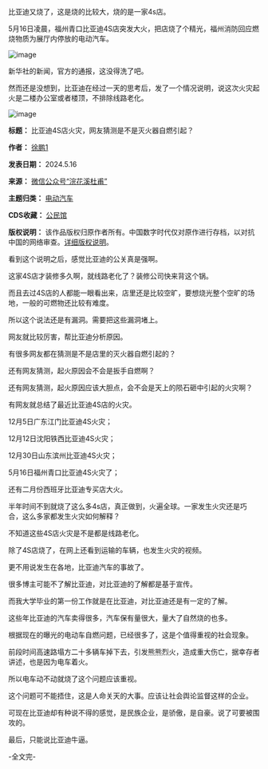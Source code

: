 比亚迪又烧了，这是烧的比较大，烧的是一家4s店。


5月16日凌晨，福州青口比亚迪4S店突发大火，把店烧了个精光，福州消防回应燃烧物质为展厅内停放的电动汽车。


![image](https://chinadigitaltimes.net/chinese/files/2024/05/post-707941-6647f48345752.)


新华社的新闻，官方的通报，这没得洗了吧。


然而还是没想到，比亚迪在经过一天的思考后，发了一个情况说明，说这次火灾起火是二楼办公室或者楼顶，不排除线路老化。


![image](https://chinadigitaltimes.net/chinese/files/2024/05/post-707941-6647f48350a1f.)




**标题：** 比亚迪4S店火灾，网友猜测是不是灭火器自燃引起？  

**作者：** [徐鹏1](https://chinadigitaltimes.net/space/浣花溪杜甫)  

**发表日期：** 2024.5.16  

**来源：** [微信公众号“浣花溪杜甫”](https://web.archive.org/web/https://mp.weixin.qq.com/s/L_3qYafFaoArMXP9YSJhzg)  

**主题归类：** [电动汽车](https://chinadigitaltimes.net/space/电动汽车)  

**CDS收藏：** [公民馆](https://chinadigitaltimes.net/space/%E5%85%AC%E6%B0%91%E9%A6%86)  

**版权说明：** 该作品版权归原作者所有。中国数字时代仅对原作进行存档，以对抗中国的网络审查。[详细版权说明](https://chinadigitaltimes.net/chinese/copyright)。


看到这个说明之后，感觉比亚迪的公关真是强啊。


这家4S店才装修多久啊，就线路老化了？装修公司快来背这个锅。


而且去过4S店的人都能一眼看出来，店里还是比较空旷，要想烧光整个空旷的场地，一般的可燃物还比较有难度。


所以这个说法还是有漏洞。需要把这些漏洞堵上。


网友就比较厉害，帮比亚迪分析原因。


有很多网友都在猜测是不是店里的灭火器自燃引起的？


还有网友猜测，起火原因会不会是扳手自燃啊？


还有网友猜测，起火原因应该大胆点，会不会是天上的陨石砸中引起的火灾啊？


有网友就总结了最近比亚迪4S店的火灾。


12月5日广东江门比亚迪4S火灾；


12月12日沈阳铁西比亚迪4S火灾；


12月30日山东滨州比亚迪4S火灾；


5月16日福州青口比亚迪4S火灾了；


还有二月份西班牙比亚迪专买店大火。


半年时间不到就烧了这么多4s店，真正做到，火遍全球。一家发生火灾还是巧合，这么多家都发生火灾如何解释？


不知道这些4S店火灾是不是都是线路老化。


除了4S店烧了，在网上还看到运输的车辆，也发生火灾的视频。


更不用说发生在各地，比亚迪汽车的事故了。


很多博主可能不了解比亚迪，对比亚迪的了解都是基于宣传。


而我大学毕业的第一份工作就是在比亚迪，对比亚迪还是有一定的了解。


这些年比亚迪的汽车卖得很多，汽车保有量很大，量大了自然烧的也多。


根据现在的曝光的电动车自燃问题，已经很多了，这是个值得重视的社会现象。


前段时间高速路塌方二十多辆车掉下去，引发熊熊烈火，造成重大伤亡，据幸存者讲述，也是因为电车着火。


所以电车动不动就烧了这个问题应该重视。


这个问题可不能捂住，这是人命关天的大事。应该让社会舆论监督这样的企业。


可现在比亚迪却有种说不得的感觉，是民族企业，是骄傲，是自豪。说了可要被围攻的。


最后，只能说比亚迪牛逼。


-全文完-

